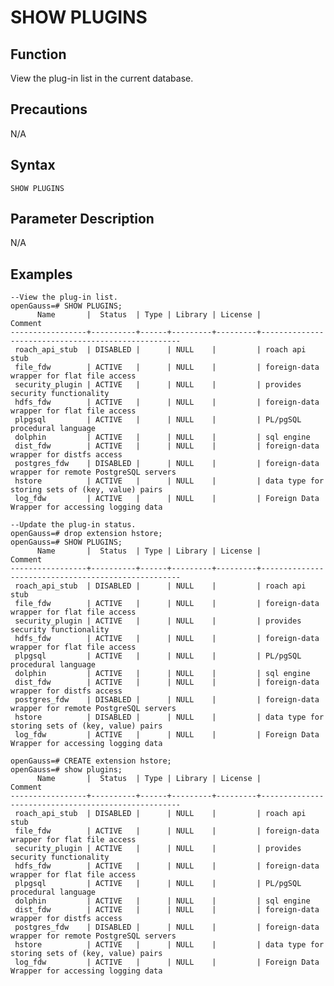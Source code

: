 # SHOW PLUGINS<a name="ZH-CN_TOPIC_0289900448"></a>

## Function<a name="en-us_topic_0283137542_en-us_topic_0237122167_en-us_topic_0059778902_s86b6c9741c7741d3976c5e358e8d5486"></a>

View the plug-in list in the current database.

## Precautions<a name="en-us_topic_0283137542_en-us_topic_0237122167_en-us_topic_0059778902_sdd2da7fe44624eb99ee77013ff96c6bd"></a>

N/A

## Syntax<a name="en-us_topic_0283137542_en-us_topic_0237122167_en-us_topic_0059778902_se242be9719f44731b261539dbd42d7b9"></a>

```
SHOW PLUGINS
```

## Parameter Description<a name="en-us_topic_0283137542_en-us_topic_0237122167_en-us_topic_0059778902_s06dfa4f09bfd4e0d9826a80e6a91b0a6"></a>

N/A

## Examples<a name="en-us_topic_0283137542_en-us_topic_0237122167_en-us_topic_0059778902_sfff14489321642278317cf06cd89810d"></a>

```
--View the plug-in list.
openGauss=# SHOW PLUGINS;
      Name       |  Status  | Type | Library | License |                      Comment                       
-----------------+----------+------+---------+---------+----------------------------------------------------
 roach_api_stub  | DISABLED |      | NULL    |         | roach api stub
 file_fdw        | ACTIVE   |      | NULL    |         | foreign-data wrapper for flat file access
 security_plugin | ACTIVE   |      | NULL    |         | provides security functionality
 hdfs_fdw        | ACTIVE   |      | NULL    |         | foreign-data wrapper for flat file access
 plpgsql         | ACTIVE   |      | NULL    |         | PL/pgSQL procedural language
 dolphin         | ACTIVE   |      | NULL    |         | sql engine
 dist_fdw        | ACTIVE   |      | NULL    |         | foreign-data wrapper for distfs access
 postgres_fdw    | DISABLED |      | NULL    |         | foreign-data wrapper for remote PostgreSQL servers
 hstore          | ACTIVE   |      | NULL    |         | data type for storing sets of (key, value) pairs
 log_fdw         | ACTIVE   |      | NULL    |         | Foreign Data Wrapper for accessing logging data

--Update the plug-in status.
openGauss=# drop extension hstore;
openGauss=# SHOW PLUGINS;
      Name       |  Status  | Type | Library | License |                      Comment                       
-----------------+----------+------+---------+---------+----------------------------------------------------
 roach_api_stub  | DISABLED |      | NULL    |         | roach api stub
 file_fdw        | ACTIVE   |      | NULL    |         | foreign-data wrapper for flat file access
 security_plugin | ACTIVE   |      | NULL    |         | provides security functionality
 hdfs_fdw        | ACTIVE   |      | NULL    |         | foreign-data wrapper for flat file access
 plpgsql         | ACTIVE   |      | NULL    |         | PL/pgSQL procedural language
 dolphin         | ACTIVE   |      | NULL    |         | sql engine
 dist_fdw        | ACTIVE   |      | NULL    |         | foreign-data wrapper for distfs access
 postgres_fdw    | DISABLED |      | NULL    |         | foreign-data wrapper for remote PostgreSQL servers
 hstore          | DISABLED |      | NULL    |         | data type for storing sets of (key, value) pairs
 log_fdw         | ACTIVE   |      | NULL    |         | Foreign Data Wrapper for accessing logging data

openGauss=# CREATE extension hstore;
openGauss=# show plugins;
      Name       |  Status  | Type | Library | License |                      Comment                       
-----------------+----------+------+---------+---------+----------------------------------------------------
 roach_api_stub  | DISABLED |      | NULL    |         | roach api stub
 file_fdw        | ACTIVE   |      | NULL    |         | foreign-data wrapper for flat file access
 security_plugin | ACTIVE   |      | NULL    |         | provides security functionality
 hdfs_fdw        | ACTIVE   |      | NULL    |         | foreign-data wrapper for flat file access
 plpgsql         | ACTIVE   |      | NULL    |         | PL/pgSQL procedural language
 dolphin         | ACTIVE   |      | NULL    |         | sql engine
 dist_fdw        | ACTIVE   |      | NULL    |         | foreign-data wrapper for distfs access
 postgres_fdw    | DISABLED |      | NULL    |         | foreign-data wrapper for remote PostgreSQL servers
 hstore          | ACTIVE   |      | NULL    |         | data type for storing sets of (key, value) pairs
 log_fdw         | ACTIVE   |      | NULL    |         | Foreign Data Wrapper for accessing logging data


```
